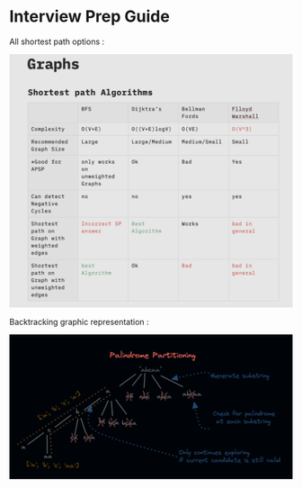 # Interview Prep Guide

All shortest path options : 

![](src/main/resources/shortest-path-all.png)

Backtracking graphic representation :

![](src/main/resources/backtracking.png)